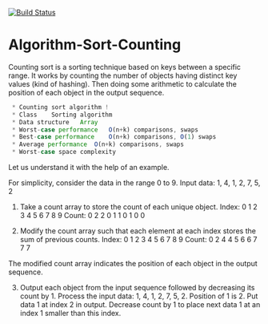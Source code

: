 [![Build Status](https://secure.travis-ci.org/soldair/node-binarysearch.png)](https://github.com/pooyahatami/Algorithm-Sort-Counting/)
# Algorithm-Sort-Counting
Counting sort is a sorting technique based on keys between a specific range. It works by counting the number of objects having distinct key values (kind of hashing). Then doing some arithmetic to calculate the position of each object in the output sequence.

```javascript
 * Counting sort algorithm !
 * Class	Sorting algorithm
 * Data structure	Array
 * Worst-case performance	О(n+k) comparisons, swaps
 * Best-case performance	O(n+k) comparisons, O(1) swaps
 * Average performance	О(n+k) comparisons, swaps
 * Worst-case space complexity
 ```
 
Let us understand it with the help of an example.

For simplicity, consider the data in the range 0 to 9. 
Input data: 1, 4, 1, 2, 7, 5, 2
  1) Take a count array to store the count of each unique object.
  Index:     0  1  2  3  4  5  6  7  8  9
  Count:     0  2  2  0   1  1  0  1  0  0

  2) Modify the count array such that each element at each index 
  stores the sum of previous counts. 
  Index:     0  1  2  3  4  5  6  7  8  9
  Count:     0  2  4  4  5  6  6  7  7  7

The modified count array indicates the position of each object in 
the output sequence.
 
  3) Output each object from the input sequence followed by 
  decreasing its count by 1.
  Process the input data: 1, 4, 1, 2, 7, 5, 2. Position of 1 is 2.
  Put data 1 at index 2 in output. Decrease count by 1 to place 
  next data 1 at an index 1 smaller than this index.
